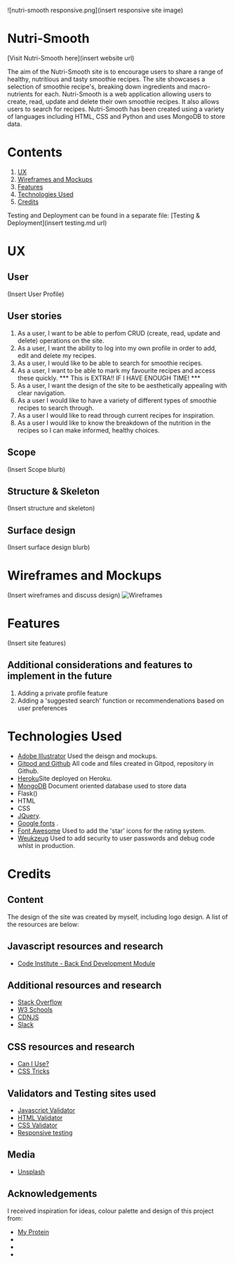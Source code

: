 ![nutri-smooth responsive.png](insert responsive site image)

# Nutri-Smooth

[Visit Nutri-Smooth here](insert website url)

The aim of the Nutri-Smooth site is to encourage users to share a range of healthy, nutritious and tasty smoothie recipes. The site showcases a selection of smoothie recipe's, breaking down ingredients and macro-nutrients for each. 
Nutri-Smooth is a web application allowing users to create, read, update and delete their own smoothie recipes. It also allows users to search for recipes.
Nutri-Smooth has been created using a variety of languages including HTML, CSS and Python and uses MongoDB to store data.

# Contents
1. [UX](#UX)
2. [Wireframes and Mockups](#Wireframes-and-Mockups)
3. [Features](#Features)
4. [Technologies Used](#Technologies-used)
5. [Credits](#Credits)

Testing and Deployment can be found in a separate file:
[Testing & Deployment](insert testing.md url)

# UX

## User
(Insert User Profile)

## User stories

1. As a user, I want to be able to perfom CRUD (create, read, update and delete) operations on the site.
2. As a user, I want the ability to log into my own profile in order to add, edit and delete my recipes.
3. As a user, I would like to be able to search for smoothie recipes.
4. As a user, I want to be able to mark my favourite recipes and access these quickly. *** This is EXTRA!! IF I HAVE ENOUGH TIME! ***
5. As a user, I want the design of the site to be aesthetically appealing with clear navigation.
6. As a user I would like to have a variety of different types of smoothie recipes to search through.
7. As a user I would like to read through current recipes for inspiration.
8. As a user I would like to know the breakdown of the nutrition in the recipes so I can make informed, healthy choices. 

## Scope
(Insert Scope blurb)

## Structure & Skeleton
(Insert structure and skeleton)

## Surface design
(Insert surface design blurb)

# Wireframes and Mockups
(Insert wireframes and discuss design)
![Wireframes]()

# Features
(Insert site features)

## Additional considerations and features to implement in the future

1. Adding a private profile feature
2. Adding a 'suggested search' function or recommendenations based on user preferences

# Technologies Used

- [Adobe Illustrator](https://www.adobe.com/uk/products/illustrator.html) Used the deisgn and mockups.
- [Gitpod and Github](https://github.com/RoxJade/) All code and files created in Gitpod, repository in Github.
- [Heroku](https://www.heroku.com/home)Site deployed on Heroku.
- [MongoDB]() Document oriented database used to store data
- Flask()
- HTML
- CSS
- [JQuery]().
- [Google fonts]() . 
- [Font Awesome](https://fontawesome.com/) Used to add the 'star' icons for the rating system.
- [Weukzeug]() Used to add security to user passwords and debug code whlst in production.

# Credits
## Content
The design of the site was created by myself, including logo design.
A list of the resources are below:

## Javascript resources and research
- [Code Institute - Back End Development Module]()

## Additional resources and research
- [Stack Overflow](https://stackoverflow.com/)
- [W3 Schools](https://www.w3schools.com/)
- [CDNJS](https://cdnjs.com/)
- [Slack](https://app.slack.com/)

## CSS resources and research
- [Can I Use?](https://caniuse.com/)
- [CSS Tricks]()

## Validators and Testing sites used
- [Javascript Validator](https://beautifytools.com/javascript-validator.php)
- [HTML Validator](https://validator.w3.org/)
- [CSS Validator](http://www.css-validator.org/)
- [Responsive testing](http://ami.responsivedesign.is/)

## Media

- [Unsplash](https://unsplash.com/)

## Acknowledgements
I received inspiration for ideas, colour palette and design of this project from: 
- [My Protein](https://www.myprotein.com/)
- []()
- []()
- []()
